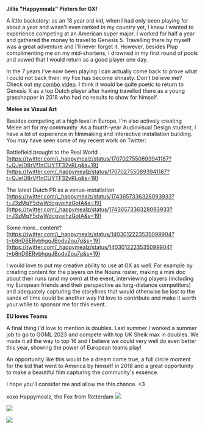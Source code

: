 **Jillis "Happymealz" Pieters for GX!**

A little backstory: as an 18 year old kid, when I had only been playing for about a year and wasn't even ranked in my country yet, I knew I wanted to experience competing at an American super major. I worked for half a year and gathered the money to travel to Genesis 5. Travelling there by myself was a great adventure and I'll never forget it. However, besides Plup complimenting me on my mid-shortens, I drowned in my first round of pools and vowed that I would return as a good player one day.

In the 7 years I've now been playing I can actually come back to prove what I could not back then: my Fox has become shnasty. Don't believe me? Check out [my combo video](https://twitter.com/_happymealz/status/1673345373534932993?t=1sBCghxrMA3LdZVNNukT6w&s=19).
I think it would be quite poetic to return to Genesis X as a top Dutch player after having travelled there as a young grasshopper in 2018 who had no results to show for himself.

**Melee as Visual Art**

Besides competing at a high level in Europe, I'm also actively creating Melee art for my community. As a fourth-year Audiovisual Design student, I have a lot of experience in filmmaking and interactive installation building. You may have seen some of my recent work on Twitter:

Battlefield brought to the Real World
[https://twitter.com/\_happymealz/status/1707027550893941187?t=QJeID8rVf1nCUYTF32vRLg&s=19](https://twitter.com/_happymealz/status/1707027550893941187?t=QJeID8rVf1nCUYTF32vRLg&s=19)

The latest Dutch PR as a venue-installation
[https://twitter.com/\_happymealz/status/1743657336328093933?t=J3zMqY5dwWdcgvoihzGotA&s=19](https://twitter.com/_happymealz/status/1743657336328093933?t=J3zMqY5dwWdcgvoihzGotA&s=19)

Some more.. content?
[https://twitter.com/\_happymealz/status/1403012223535099904?t=b8nD6ERybhggJBodvZou7g&s=19](https://twitter.com/_happymealz/status/1403012223535099904?t=b8nD6ERybhggJBodvZou7g&s=19)

I would love to put my creative ability to use at GX as well. For example by creating content for the players on the Nouns roster, making a mini doc about their runs (and my own) at the event, interviewing players (including my European friends and their perspective as long-distance competitors) and adequately capturing the storylines that would otherwise be lost to the sands of time could be another way I'd love to contribute and make it worth your while to sponsor me for this event.

**EU loves Teams**

A final thing I'd love to mention is doubles. Last summer I worked a summer job to go to GOML 2023 and compete with top UK Sheik max in doubles. We made it all the way to top 16 and I believe we could very well do even better this year, showing the power of European teams play!

An opportunity like this would be a dream come true, a full circle moment for the kid that went to America by himself in 2018 and a great opportunity to make a beautiful film capturing the community's essence.

I hope you'll consider me and allow me this chance. <3

xoxo
Happymealz, the Fox from Rotterdam
![](https://ipfs.backend.prop.house/ipfs/QmQ5AgHET68dDVoArXtcC9DTs8R2Eg7U4WecwtTqNnR1Xi)

![](https://ipfs.backend.prop.house/ipfs/QmagBr91QwvyAEwjCmbkMkhpTGGYaZG48bn7obeU3c7FMQ)

![](https://ipfs.backend.prop.house/ipfs/QmUvnbHUt7wRagq6GymEwZigYKdm4XBSHKqpZq32juQdqa)